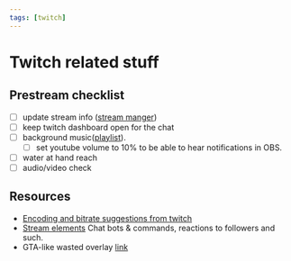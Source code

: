 ```yaml
---
tags: [twitch]
---
```


# Twitch related stuff

## Prestream checklist

- [ ] update stream info ([stream manger](https://dashboard.twitch.tv/u/antonk52/stream-manager))
- [ ] keep twitch dashboard open for the chat
- [ ] background music([playlist](https://www.youtube.com/playlist?list=PLBlpjfXXai7K0wSGwzoHUhQPqsmbu-sCh)).
    - [ ] set youtube volume to 10% to be able to hear notifications in OBS.
- [ ] water at hand reach
- [ ] audio/video check

## Resources

- [Encoding and bitrate suggestions from twitch](https://stream.twitch.tv/encoding/)
- [Stream elements](https://streamelements.com/dashboard)
    Chat bots & commands, reactions to followers and such.
- GTA-like wasted overlay [link](https://www.velosofy.com/template/gta-5-wasted-effect-transparent-template-free-to-use-xuo5psq9kyc)
